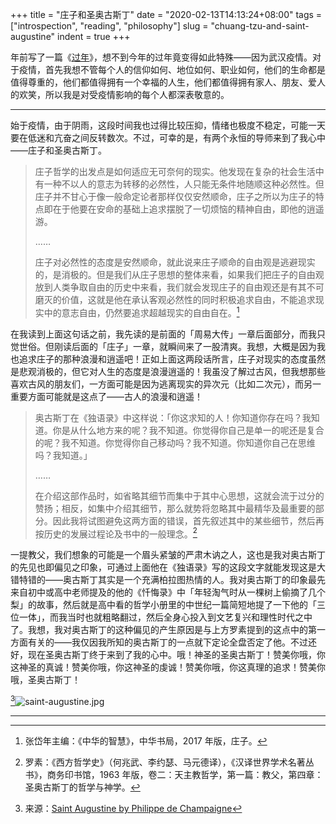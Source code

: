 +++
title = "庄子和圣奥古斯丁"
date = "2020-02-13T14:13:24+08:00"
tags = ["introspection", "reading", "philosophy"]
slug = "chuang-tzu-and-saint-augustine"
indent = true
+++

年前写了一篇《[过年](/life/the-spring-festival/)》，想不到今年的过年竟变得如此特殊——因为武汉疫情。对于疫情，首先我想不管每个人的信仰如何、地位如何、职业如何，他们的生命都是值得尊重的，他们都值得拥有一个幸福的人生，他们都值得拥有家人、朋友、爱人的欢笑，所以我是对受疫情影响的每个人都深表敬意的。

---

始于疫情，由于阴雨，这段时间我也过得比较压抑，情绪也极度不稳定，可能一天要在低迷和亢奋之间反转数次。不过，可幸的是，有两个永恒的导师来到了我心中——庄子和圣奥古斯丁。

> 庄子哲学的出发点是如何适应无可奈何的现实。他发现在复杂的社会生活中有一种不以人的意志为转移的必然性，人只能无条件地随顺这种必然性。但庄子并不甘心于像一般命定论者那样仅仅安然顺命，庄子之所以为庄子的特点即在于他要在安命的基础上追求摆脱了一切烦恼的精神自由，即他的逍遥游。
>
> ……
>
> 庄子对必然性的态度是安然顺命，就此说来庄子顺命的自由观是逃避现实的，是消极的。但是我们从庄子思想的整体来看，如果我们把庄子的自由观放到人类争取自由的历史中来看，我们就会发现庄子的自由观还是有其不可磨灭的价值，这就是他在承认客观必然性的同时积极追求自由，不能追求现实中的意志自由，仍然要追求超越现实的自由自在。[^1]

在我读到上面这句话之前，我先读的是前面的「周易大传」一章后面部分，而我只觉世俗。但刚读后面的「庄子」一章，就瞬间来了一股清爽。我想，大概是因为我也追求庄子的那种浪漫和逍遥吧！正如上面这两段话所言，庄子对现实的态度虽然是悲观消极的，但它对人生的态度是浪漫逍遥的！我虽没了解过古风，但我想那些喜欢古风的朋友们，一方面可能是因为逃离现实的异次元（比如二次元），而另一重要方面可能就是这点了——古人的浪漫和逍遥！

> 奥古斯丁在《独语录》中这样说：「你这求知的人！你知道你存在吗？我知道。你是从什么地方来的呢？我不知道。你觉得你自己是单一的呢还是复合的呢？我不知道。你觉得你自己移动吗？我不知道。你知道你自己在思维吗？我知道。」
>
> ……
>
> 在介绍这部作品时，如省略其细节而集中于其中心思想，这就会流于过分的赞扬；相反，如集中介绍其细节，那么就势将忽略其中最精华及最重要的部分。因此我将试图避免这两方面的错误，首先叙述其中的某些细节，然后再按历史的发展过程论及书中的一般理念。[^2]

一提教父，我们想象的可能是一个眉头紧皱的严肃木讷之人，这也是我对奥古斯丁的先见也即偏见之印象，可通过上面他在《独语录》写的这段文字就能发现这是大错特错的——奥古斯丁其实是一个充满柏拉图热情的人。我对奥古斯丁的印象最先来自初中或高中老师提及的他的《忏悔录》中「年轻淘气时从一棵树上偷摘了几个梨」的故事，然后就是高中看的哲学小册里的中世纪一篇简短地提了一下他的「三位一体」，而我当时也就粗略翻过，然后全身心投入到文艺复兴和理性时代之中了。我想，我对奥古斯丁的这种偏见的产生原因是与上方罗素提到的这点中的第一方面有关的——我仅因我所知的奥古斯丁的一点就下定论全盘否定了他。不过还好，现在圣奥古斯丁终于来到了我的心中。哦！神圣的圣奥古斯丁！赞美你哦，你这神圣的真诚！赞美你哦，你这神圣的虔诚！赞美你哦，你这真理的追求！赞美你哦，圣奥古斯丁！

[^3]![saint-augustine.jpg](/images/saint-augustine.jpg "圣奥古斯丁")

---

[^1]: 张岱年主编：《中华的智慧》，中华书局，2017 年版，庄子。
[^2]: 罗素：《西方哲学史》（何兆武、李约瑟、马元德译），《汉译世界学术名著丛书》，商务印书馆，1963 年版，卷二：天主教哲学，第一篇：教父，第四章：圣奥古斯丁的哲学与神学。
[^3]: 来源：[Saint Augustine by Philippe de Champaigne](https://commons.wikimedia.org/wiki/File:Saint_Augustine_by_Philippe_de_Champaigne.jpg)
